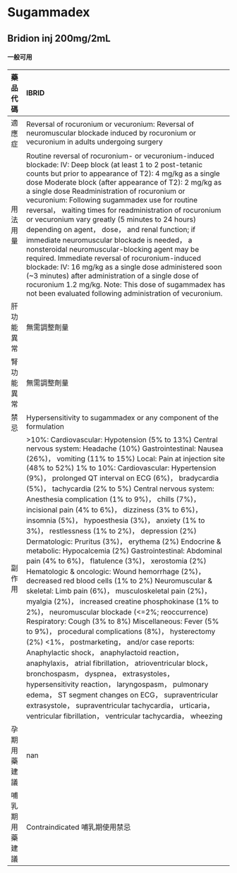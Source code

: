 # Sugammadex

## Bridion inj 200mg/2mL

#### 一般可用

| 藥品代碼       | IBRID                                                                                                                                                                                                                                                                                                                                                                                                                                                                                                                                                                                                                                                                                                                                                                                                                                                                                                                                                                                                                                                                                                                                                                                                                                                                                                                                                                                                                                                                                                                                               |
|:---------------|:----------------------------------------------------------------------------------------------------------------------------------------------------------------------------------------------------------------------------------------------------------------------------------------------------------------------------------------------------------------------------------------------------------------------------------------------------------------------------------------------------------------------------------------------------------------------------------------------------------------------------------------------------------------------------------------------------------------------------------------------------------------------------------------------------------------------------------------------------------------------------------------------------------------------------------------------------------------------------------------------------------------------------------------------------------------------------------------------------------------------------------------------------------------------------------------------------------------------------------------------------------------------------------------------------------------------------------------------------------------------------------------------------------------------------------------------------------------------------------------------------------------------------------------------------|
| 適應症         | Reversal of rocuronium or vecuronium: Reversal of neuromuscular blockade induced by rocuronium or vecuronium in adults undergoing surgery                                                                                                                                                                                                                                                                                                                                                                                                                                                                                                                                                                                                                                                                                                                                                                                                                                                                                                                                                                                                                                                                                                                                                                                                                                                                                                                                                                                                           |
| 用法用量       | Routine reversal of rocuronium- or vecuronium-induced blockade: IV: Deep block (at least 1 to 2 post-tetanic counts but prior to appearance of T2): 4 mg/kg as a single dose Moderate block (after appearance of T2): 2 mg/kg as a single dose Readministration of rocuronium or vecuronium: Following sugammadex use for routine reversal， waiting times for readministration of rocuronium or vecuronium vary greatly (5 minutes to 24 hours) depending on agent， dose， and renal function; if immediate neuromuscular blockade is needed， a nonsteroidal neuromuscular-blocking agent may be required. Immediate reversal of rocuronium-induced blockade: IV: 16 mg/kg as a single dose administered soon (~3 minutes) after administration of a single dose of rocuronium 1.2 mg/kg. Note: This dose of sugammadex has not been evaluated following administration of vecuronium.                                                                                                                                                                                                                                                                                                                                                                                                                                                                                                                                                                                                                                                           |
| 肝功能異常     | 無需調整劑量                                                                                                                                                                                                                                                                                                                                                                                                                                                                                                                                                                                                                                                                                                                                                                                                                                                                                                                                                                                                                                                                                                                                                                                                                                                                                                                                                                                                                                                                                                                                        |
| 腎功能異常     | 無需調整劑量                                                                                                                                                                                                                                                                                                                                                                                                                                                                                                                                                                                                                                                                                                                                                                                                                                                                                                                                                                                                                                                                                                                                                                                                                                                                                                                                                                                                                                                                                                                                        |
| 禁忌           | Hypersensitivity to sugammadex or any component of the formulation                                                                                                                                                                                                                                                                                                                                                                                                                                                                                                                                                                                                                                                                                                                                                                                                                                                                                                                                                                                                                                                                                                                                                                                                                                                                                                                                                                                                                                                                                  |
| 副作用         | >10%: Cardiovascular: Hypotension (5% to 13%) Central nervous system: Headache (10%) Gastrointestinal: Nausea (26%)， vomiting (11% to 15%) Local: Pain at injection site (48% to 52%) 1% to 10%: Cardiovascular: Hypertension (9%)， prolonged QT interval on ECG (6%)， bradycardia (5%)， tachycardia (2% to 5%) Central nervous system: Anesthesia complication (1% to 9%)， chills (7%)， incisional pain (4% to 6%)， dizziness (3% to 6%)， insomnia (5%)， hypoesthesia (3%)， anxiety (1% to 3%)， restlessness (1% to 2%)， depression (2%) Dermatologic: Pruritus (3%)， erythema (2%) Endocrine & metabolic: Hypocalcemia (2%) Gastrointestinal: Abdominal pain (4% to 6%)， flatulence (3%)， xerostomia (2%) Hematologic & oncologic: Wound hemorrhage (2%)， decreased red blood cells (1% to 2%) Neuromuscular & skeletal: Limb pain (6%)， musculoskeletal pain (2%)， myalgia (2%)， increased creatine phosphokinase (1% to 2%)， neuromuscular blockade (<=2%; reoccurrence) Respiratory: Cough (3% to 8%) Miscellaneous: Fever (5% to 9%)， procedural complications (8%)， hysterectomy (2%) <1%， postmarketing， and/or case reports: Anaphylactic shock， anaphylactoid reaction， anaphylaxis， atrial fibrillation， atrioventricular block， bronchospasm， dyspnea， extrasystoles， hypersensitivity reaction， laryngospasm， pulmonary edema， ST segment changes on ECG， supraventricular extrasystole， supraventricular tachycardia， urticaria， ventricular fibrillation， ventricular tachycardia， wheezing |
| 孕期用藥建議   | nan                                                                                                                                                                                                                                                                                                                                                                                                                                                                                                                                                                                                                                                                                                                                                                                                                                                                                                                                                                                                                                                                                                                                                                                                                                                                                                                                                                                                                                                                                                                                                 |
| 哺乳期用藥建議 | Contraindicated 哺乳期使用禁忌                                                                                                                                                                                                                                                                                                                                                                                                                                                                                                                                                                                                                                                                                                                                                                                                                                                                                                                                                                                                                                                                                                                                                                                                                                                                                                                                                                                                                                                                                                                      |

